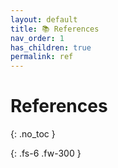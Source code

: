 ```yaml
---
layout: default
title: 📚 References
nav_order: 1
has_children: true
permalink: ref
---
```


# References
{: .no_toc }

{: .fs-6 .fw-300 }
